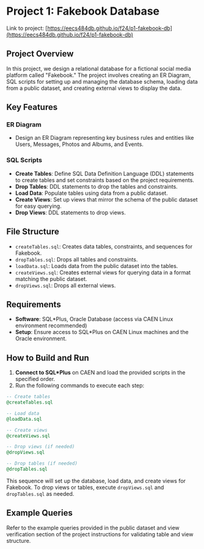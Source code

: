 
# Project 1: Fakebook Database

Link to project: [https://eecs484db.github.io/f24/p1-fakebook-db](https://eecs484db.github.io/f24/p1-fakebook-db)

## Project Overview
In this project, we design a relational database for a fictional social media platform called "Fakebook." The project involves creating an ER Diagram, SQL scripts for setting up and managing the database schema, loading data from a public dataset, and creating external views to display the data.

## Key Features
### ER Diagram
- Design an ER Diagram representing key business rules and entities like Users, Messages, Photos and Albums, and Events.

### SQL Scripts
- **Create Tables**: Define SQL Data Definition Language (DDL) statements to create tables and set constraints based on the project requirements.
- **Drop Tables**: DDL statements to drop the tables and constraints.
- **Load Data**: Populate tables using data from a public dataset.
- **Create Views**: Set up views that mirror the schema of the public dataset for easy querying.
- **Drop Views**: DDL statements to drop views.

## File Structure
- `createTables.sql`: Creates data tables, constraints, and sequences for Fakebook.
- `dropTables.sql`: Drops all tables and constraints.
- `loadData.sql`: Loads data from the public dataset into the tables.
- `createViews.sql`: Creates external views for querying data in a format matching the public dataset.
- `dropViews.sql`: Drops all external views.

## Requirements
- **Software**: SQL*Plus, Oracle Database (access via CAEN Linux environment recommended)
- **Setup**: Ensure access to SQL*Plus on CAEN Linux machines and the Oracle environment.

## How to Build and Run
1. **Connect to SQL*Plus** on CAEN and load the provided scripts in the specified order.
2. Run the following commands to execute each step:

```sql
-- Create tables
@createTables.sql

-- Load data
@loadData.sql

-- Create views
@createViews.sql

-- Drop views (if needed)
@dropViews.sql

-- Drop tables (if needed)
@dropTables.sql
```

This sequence will set up the database, load data, and create views for Fakebook. To drop views or tables, execute `dropViews.sql` and `dropTables.sql` as needed.

## Example Queries
Refer to the example queries provided in the public dataset and view verification section of the project instructions for validating table and view structure.


